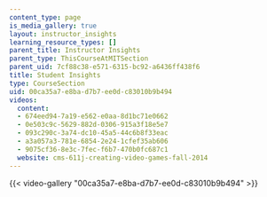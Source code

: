 ```yaml
---
content_type: page
is_media_gallery: true
layout: instructor_insights
learning_resource_types: []
parent_title: Instructor Insights
parent_type: ThisCourseAtMITSection
parent_uid: 7cf88c38-e571-6315-bc92-a6436ff438f6
title: Student Insights
type: CourseSection
uid: 00ca35a7-e8ba-d7b7-ee0d-c83010b9b494
videos:
  content:
  - 674eed94-7a19-e562-e0aa-8d1bc71e0662
  - 0e503c9c-5629-882d-0306-915a3f18e5e7
  - 093c290c-3a74-dc10-45a5-44c6b8f33eac
  - a3a057a3-781e-6854-2e24-1cfef35ab606
  - 9075cf36-8e3c-7fec-f6b7-470b0fc687c1
  website: cms-611j-creating-video-games-fall-2014
---
```



{{< video-gallery "00ca35a7-e8ba-d7b7-ee0d-c83010b9b494" >}}

